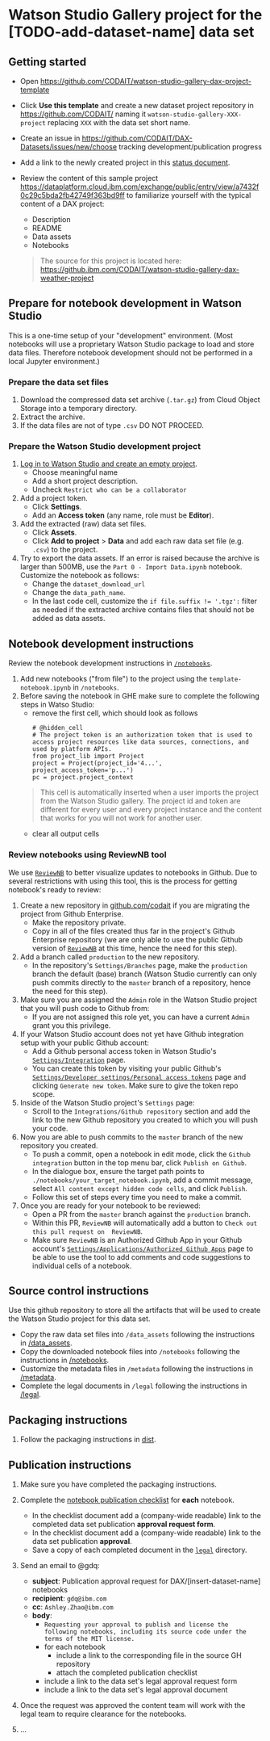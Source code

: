 # Watson Studio Gallery project for the [TODO-add-dataset-name] data set

## Getting started

- Open https://github.com/CODAIT/watson-studio-gallery-dax-project-template
- Click **Use this template** and create a new dataset project repository in https://github.com/CODAIT/ naming it `watson-studio-gallery-XXX-project`  replacing `XXX` with the data set short name.
- Create an issue in https://github.com/CODAIT/DAX-Datasets/issues/new/choose tracking development/publication progress
- Add a link to the newly created project in this [status document](https://github.ibm.com/CODAIT/DAX-Datasets/blob/master/OWNERS.md).
- Review the content of this sample project https://dataplatform.cloud.ibm.com/exchange/public/entry/view/a7432f0c29c5bda2fb42749f363bd9ff to familiarize yourself with the typical content of a DAX project:
  - Description
  - README
  - Data assets
  - Notebooks
  
  > The source for this project is located here: https://github.ibm.com/CODAIT/watson-studio-gallery-dax-weather-project

## Prepare for notebook development in Watson Studio

This is a one-time setup of your "development" environment. (Most notebooks will use a proprietary Watson Studio package to load and store data files. Therefore notebook development should not be performed in a local Jupyter environment.)

### Prepare the data set files

1. Download the compressed data set archive (`.tar.gz`) from Cloud Object Storage into a temporary directory.
1. Extract the archive.
1. If the data files are not of type `.csv` DO NOT PROCEED.

### Prepare the Watson Studio development project

1. [Log in to Watson Studio and create an empty project](https://dataplatform.cloud.ibm.com/projects/new-project?context=wdp).
   - Choose meaningful name
   - Add a short project description.
   - Uncheck `Restrict who can be a collaborator`
1. Add a project token.
   - Click **Settings**.
   - Add an **Access token** (any name, role must be **Editor**).
1. Add the extracted (raw) data set files.   
   - Click **Assets**.
   - Click **Add to project** > **Data** and add each raw data set file (e.g. `.csv`) to the project.
1. Try to export the data assets. If an error is raised because the archive is larger than 500MB, use the `Part 0 - Import Data.ipynb` notebook. Customize the notebook as follows:
   - Change the `dataset_download_url` 
   - Change the `data_path_name`. 
   - In the last code cell, customize the `if file.suffix != '.tgz':` filter as needed if the extracted archive contains files that should not be added as data assets.
   
## Notebook development instructions

Review the notebook development instructions in [`/notebooks`](/notebooks).

1. Add new notebooks ("from file") to the project using the `template-notebook.ipynb` in `/notebooks`.
1. Before saving the notebook in GHE make sure to complete the following steps in Watso Studio:
   - remove the first cell, which should look as follows
     ```
     # @hidden_cell
     # The project token is an authorization token that is used to access project resources like data sources, connections, and used by platform APIs.
     from project_lib import Project
     project = Project(project_id='4...', project_access_token='p...')
     pc = project.project_context
     ```
    > This cell is automatically inserted when a user imports the project from the Watson Studio gallery. The project id and token are different for every user and every project instance and the content that works for you will not work for another user.
   - clear all output cells
   
### Review notebooks using ReviewNB tool

We use [`ReviewNB`](https://www.reviewnb.com/) to better visualize updates to notebooks in Github. Due to several restrictions with using this tool, this is the process for getting notebook's ready to review:

1. Create a new repository in [github.com/codait](github.com/codait) if you are migrating the project from Github Enterprise.
   - Make the repository private.
   - Copy in all of the files created thus far in the project's Github Enterprise repository (we are only able to use the public Github version of [`ReviewNB`](https://www.reviewnb.com/) at this time, hence the need for this step).
2. Add a branch called `production` to the new repository.
   - In the repository's `Settings/Branches` page, make the `production` branch the default (base) branch (Watson Studio currently can only push commits directly to the `master` branch of a repository, hence the need for this step).
3. Make sure you are assigned the `Admin` role in the Watson Studio project that you will push code to Github from:
   - If you are not assigned this role yet, you can have a current `Admin` grant you this privilege. 
4. If your Watson Studio account does not yet have Github integration setup with your public Github account:
   - Add a Github personal access token in Watson Studio's [`Settings/Integration`](https://dataplatform.cloud.ibm.com/settings/integrations) page. 
   - You can create this token by visiting your public Github's [`Settings/Developer settings/Personal access tokens`](https://github.com/settings/tokens) page and clicking `Generate new token`. Make sure to give the token repo scope. 
5. Inside of the Watson Studio project's `Settings` page:
   - Scroll to the `Integrations/Github repository` section and add the link to the new Github repository you created to which you will push your code.  
6. Now you are able to push commits to the `master` branch of the new repository you created. 
   - To push a commit, open a notebook in edit mode, click the `Github integration` button in the top menu bar, click `Publish on Github`. 
   - In the dialogue box, ensure the target path points to `./notebooks/your_target_notebook.ipynb`, add a commit message, select `All content except hidden code cells`, and click `Publish`. 
   - Follow this set of steps every time you need to make a commit.
7. Once you are ready for your notebook to be reviewed: 
   - Open a PR from the `master` branch against the `production` branch. 
   - Within this PR, `ReviewNB` will automatically add a button to `Check out this pull request on  ReviewNB`. 
   - Make sure `ReviewNB` is an Authorized Github App in your Github account's [`Settings/Applications/Authorized Github Apps`](https://github.com/settings/apps/authorizations) page to be able to use the tool to add comments and code suggestions to individual cells of a notebook. 


## Source control instructions

Use this github repository to store all the artifacts that will be used to create the Watson Studio project for this data set.

- Copy the raw data set files into `/data_assets` following the instructions in [/data_assets](/data_assets).
- Copy the downloaded notebook files into `/notebooks` following the instructions in [/notebooks](/notebooks).
- Customize the metadata files in `/metadata` following the instructions in [/metadata](/metadata).
- Complete the legal documents in `/legal` following the instructions in [/legal](/legal).


## Packaging instructions

1. Follow the packaging instructions in [dist](dist/). 

## Publication instructions

1. Make sure you have completed the packaging instructions.
1. Complete the [notebook publication checklist](https://github.ibm.com/CODAIT/watson-studio-gallery-dax-project-template/blob/master/legal/Watson%20Studio%20Legal%20Checklist%20-%20notebook_tutorial%20(updt%20May%2030%2C2018).docx) for **each** notebook.
   * In the checklist document add a (company-wide readable) link to the completed data set publication **approval request form**.
   * In the checklist document add a (company-wide readable) link to the data set publication **approval**. 
   * Save a copy of each completed document in the [`legal`](legal/) directory.
1. Send an email to @gdq:
   * **subject**: Publication approval request for DAX/[insert-dataset-name] notebooks  
   * **recipient**: `gdq@ibm.com`
   * **cc**: `Ashley.Zhao@ibm.com`
   * **body**:
      * `Requesting your approval to publish and license the following notebooks, including its source code under the terms of the MIT license.`
      * for each notebook
        * include a link to the corresponding file in the source GH repository
        * attach the completed publication checklist
      * include a link to the data set's legal approval request form
      * include a link to the data set's legal approval document

1. Once the request was approved the content team will work with the legal team to require clearance for the notebooks.
1. ...
